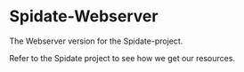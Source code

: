 # Spidate-Webserver
The Webserver version for the Spidate-project.

Refer to the Spidate project to see how we get our resources.
